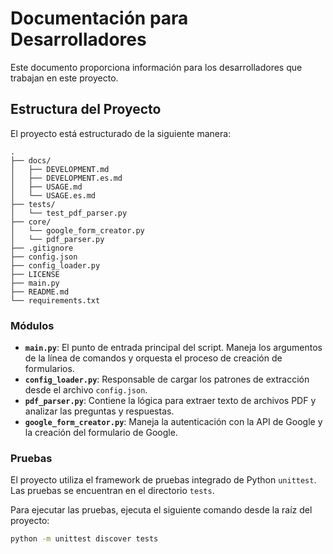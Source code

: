 # Documentación para Desarrolladores

Este documento proporciona información para los desarrolladores que trabajan en este proyecto.

## Estructura del Proyecto

El proyecto está estructurado de la siguiente manera:

```
.
├── docs/
│   ├── DEVELOPMENT.md
│   ├── DEVELOPMENT.es.md
│   ├── USAGE.md
│   └── USAGE.es.md
├── tests/
│   └── test_pdf_parser.py
├── core/
│   └── google_form_creator.py
│   └── pdf_parser.py
├── .gitignore
├── config.json
├── config_loader.py
├── LICENSE
├── main.py
├── README.md
└── requirements.txt
```

### Módulos

- **`main.py`**: El punto de entrada principal del script. Maneja los argumentos de la línea de comandos y orquesta el proceso de creación de formularios.
- **`config_loader.py`**: Responsable de cargar los patrones de extracción desde el archivo `config.json`.
- **`pdf_parser.py`**: Contiene la lógica para extraer texto de archivos PDF y analizar las preguntas y respuestas.
- **`google_form_creator.py`**: Maneja la autenticación con la API de Google y la creación del formulario de Google.

### Pruebas

El proyecto utiliza el framework de pruebas integrado de Python `unittest`. Las pruebas se encuentran en el directorio `tests`.

Para ejecutar las pruebas, ejecuta el siguiente comando desde la raíz del proyecto:

```bash
python -m unittest discover tests
```
